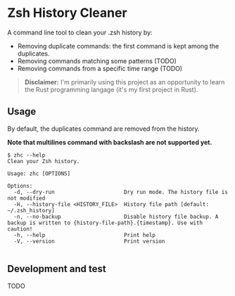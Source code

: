 # Zsh History Cleaner

A command line tool to clean your .zsh history by:

- Removing duplicate commands: the first command is kept among the duplicates.
- Removing commands matching some patterns (TODO)
- Removing commands from a specific time range (TODO)

> **Disclaimer:** I'm primarily using this project as an opportunity to learn the Rust programming langage (it's my
> first project in Rust).

## Usage

By default, the duplicates command are removed from the history.

**Note that multilines command with backslash are not supported yet.**

```shell
$ zhc --help
Clean your Zsh history.

Usage: zhc [OPTIONS]

Options:
  -d, --dry-run                      Dry run mode. The history file is not modified
  -H, --history-file <HISTORY_FILE>  History file path [default: ~/.zsh_history]
  -n, --no-backup                    Disable history file backup. A backup is written to {history-file-path}.{timestamp}. Use with caution!
  -h, --help                         Print help
  -V, --version                      Print version


```

## Development and test

TODO
